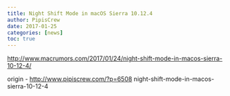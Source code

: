 ```yaml
---
title: Night Shift Mode in macOS Sierra 10.12.4
author: PipisCrew
date: 2017-01-25
categories: [news]
toc: true
---
```


http://www.macrumors.com/2017/01/24/night-shift-mode-in-macos-sierra-10-12-4/

origin - http://www.pipiscrew.com/?p=6508 night-shift-mode-in-macos-sierra-10-12-4